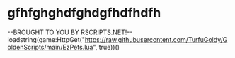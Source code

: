 # gfhfghghdfghdgfhdfhdfh
--BROUGHT TO YOU BY RSCRIPTS.NET!--   loadstring(game:HttpGet("https://raw.githubusercontent.com/TurfuGoldy/GoldenScripts/main/EzPets.lua", true))()
